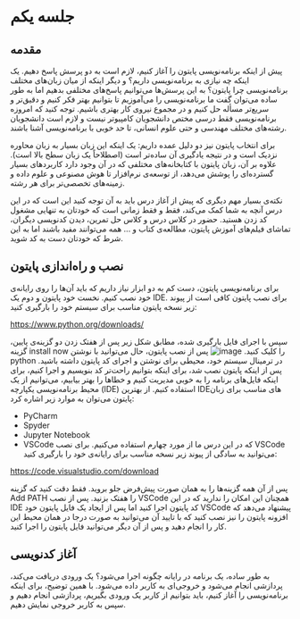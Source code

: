 # جلسه یکم
## مقدمه
پیش از اینکه برنامه‌نویسی پایتون را آغاز کنیم، لازم است به دو پرسش پاسخ دهیم. یک اینکه چه نیازی به برنامه‌نویسی داریم؟ و دیگر اینکه از میان زبان‌های مختلف برنامه‌نویسی چرا پایتون؟ به این پرسش‌ها می‌توانیم پاسخ‌های مختلفی بدهیم اما به طور ساده می‌توان گفت ما برنامه‌نویسی را می‌آموزیم تا بتوانیم بهتر فکر کنیم و دقیق‌تر و سریع‌تر مسأله حل کنیم و در مجموع نیروی کار بهتری باشیم. توجه کنید که امروزه برنامه‌نویسی فقط درسی مختص دانشجویان کامپیوتر نیست و لازم است دانشجویان رشته‌های مختلف مهندسی و حتی علوم انسانی، تا حد خوبی با برنامه‌نویسی آشنا باشند.

برای انتخاب پایتون نیز دو دلیل عمده داریم: یک اینکه این زبان بسیار به زبان محاوره نزدیک است و در نتیجه یادگیری آن ساده‌تر است (اصطلاحاً یک زبان سطح بالا است). علاوه بر آن، زبان پایتون با کتابخانه‌های مختلفی که در آن وجود دارد کاربردهای بسیار گسترده‌ای را پوشش می‌دهد، از توسعه‌ی نرم‌افزار تا هوش مصنوعی و علوم داده و زمینه‌های تخصصی‌تر برای هر رشته.

نکته‌ی بسیار مهم دیگری که پیش از آغاز درس باید به آن توجه کنید این است که در این درس آنچه به شما کمک می‌کند، فقط و فقط زمانی است که خودتان به تنهایی مشغول کد زدن هستید. حضور در کلاس درس و کلاس حل تمرین، دیدن کدنویسی دیگران، تماشای فیلم‌های آموزش پایتون، مطالعه‌ی کتاب و ... همه می‌توانند مفید باشند اما به این شرط که خودتان دست به کد شوید.
## نصب و راه‌اندازی پایتون
برای برنامه‌نویسی پایتون، دست کم به دو ابزار نیاز داریم که باید آن‌ها را روی رایانه‌ی خود نصب کنیم. نخست خود پایتون و دوم یک IDE. برای نصب پایتون کافی است از پیوند زیر نسخه پایتون مناسب برای سیستم خود را بارگیری کنید:

https://www.python.org/downloads/

سپس با اجرای فایل بارگیری شده، مطابق شکل زیر پس از هفتک زدن دو گزینه‌ی پایین، گزینه install now را کلیک کنید.
![image](https://github.com/user-attachments/assets/923109b9-4f65-4d1a-8f08-ffba675760ee)
پس از نصب پایتون، حال می‌توانید با نوشتن python در ترمینال سیستم خود، محیطی برای نوشتن و اجرای کد پایتون داشته باشید.
پس از اینکه پایتون نصب شد، برای اینکه بتوانیم راحت‌تر کد بنویسیم و اجرا کنیم، برای اینکه فایل‌های برنامه را به خوبی مدیریت کنیم و خطاها را بهتر بیابیم، می‌توانیم از یک محیط برنامه‌نویسی یکپارچه (IDE) استفاده کنیم. از بهترین IDEهای مناسب برای زبان پایتون می‌توان به موارد زیر اشاره کرد:

- PyCharm
- Spyder
- Jupyter Notebook
- VSCode
که در این درس ما از مورد چهارم استفاده می‌کنیم.
برای نصب VSCode می‌توانید به سادگی از پیوند زیر نسخه مناسب برای رایانه‌ی خود را بارگیری کنید:

https://code.visualstudio.com/download

پس از آن همه گزینه‌ها را به همان صورت پیش‌فرض جلو بروید. فقط دقت کنید که گزینه Add PATH را هفتک بزنید. پس از نصب VSCode همچنان این امکان را ندارید که در این IDE کد پایتون اجرا کنید اما پس از ایجاد یک فایل پایتون خود VSCode پیشنهاد می‌دهد که افزونه پایتون را نیز نصب کنید که با تایید آن می‌توانید به صورت درجا در همان محیط این کار را انجام دهید و پس از آن دیگر می‌توانید فایل پایتون را اجرا کنید.

## آغاز کدنویسی
به طور ساده، یک برنامه در رایانه چگونه اجرا می‌شود؟ یک ورودی دریافت می‌کند، پردازشی انجام می‌شود و خروجی‌ای به کاربر داده می‌شود. با همین توضیح، برای اینکه برنامه‌نویسی را آغاز کنیم، باید بتوانیم از کاربر یک ورودی بگیریم، پردازشی انجام دهیم و سپس به کاربر خروجی نمایش دهیم.
